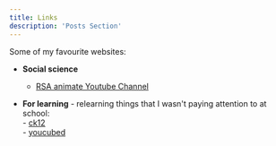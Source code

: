 ```yaml
---
title: Links
description: 'Posts Section'
---
```


Some of my favourite websites:

<!--- **Statistics-related**   
- Correlation doesn’t imply causation: [http://tylervigen.com/spurious-correlations](http://tylervigen.com/spurious-correlations)  
- Simpson's paradox: [https://www.forrestthewoods.com/blog/my\_favorite\_paradox/](https://www.forrestthewoods.com/blog/my_favorite_paradox/)  
- Statistical Rethinking book, recoded: [https://bookdown.org/ajkurz/Statistical\_Rethinking\_recoded/](https://bookdown.org/ajkurz/Statistical_Rethinking_recoded/)  
- Sample size calculations:  
1) [https://conjointly.com/blog/sample-size-calculator/](https://conjointly.com/blog/sample-size-calculator/) --->

- **Social science**  
    - [RSA animate Youtube Channel](https://www.youtube.com/playlist?list=PL39BF9545D740ECFF)

- **For learning** - relearning things that I wasn't paying attention to at school:  
        - [ck12](https://www.ck12.org/browse/)  
        - [youcubed](https://www.youcubed.org/tasks/)